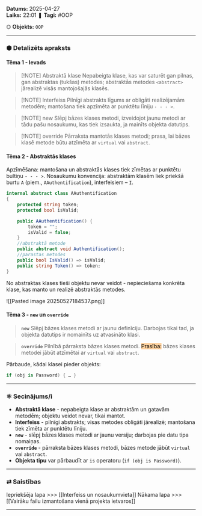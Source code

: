 **Datums:** 2025-04-27   
**Laiks:** 22:01 
❚ **Tagi:** #OOP

⌬ **Objekts:**  `OOP`

---
### ⬢ Detalizēts apraksts
#### Tēma 1 - Ievads

> [!NOTE] Abstraktā klase
> Nepabeigta klase, kas var saturēt gan pilnas, gan abstraktas (tukšas) metodes; abstraktās metodes `<abstract>` jārealizē visās mantojošajās klasēs.

> [!NOTE] Interfeiss
> Pilnīgi abstrakts līgums ar obligāti realizējamām metodēm; mantošana tiek apzīmēta ar punktētu līniju `- - - >`.

> [!NOTE] new
> Slēpj bāzes klases metodi, izveidojot jaunu metodi ar tādu pašu nosaukumu, kas tiek izsaukta, ja mainīts objekta datutips.

> [!NOTE] override
> Pārraksta mantotās klases metodi; prasa, lai bāzes klasē metode būtu atzīmēta ar `virtual` vai `abstract`.
#### Tēma 2 - Abstraktās klases

Apzīmēšana: mantošana un abstraktās klases tiek zīmētas ar punktētu bultiņu `- - - >`.
Nosaukumu konvencija: abstraktām klasēm liek priekšā burtu `A` (piem., `AAuthentification`), interfeisiem – `I`.

```cs
internal abstract class AAuthentification
{
    protected string token;
    protected bool isValid;

    public AAuthentification() {
        token = "";
        isValid = false;
    }
	//abstraktā metode
    public abstract void Authentification();
    //parastas metodes
    public bool IsValid() => isValid;
    public string Token() => token;
}
```

No abstraktas klases tieši objektu nevar veidot - nepieciešama konkrēta klase, kas manto un realizē abstraktās metodes.

![[Pasted image 20250527184537.png]]
#### Tēma 3 - `new` un `override`

>**`new`** Slēpj bāzes klases metodi ar jaunu definīciju. Darbojas tikai tad, ja objekta datutips ir nomainīts uz atvasināto klasi.

>**`override`** Pilnībā pārraksta bāzes klases metodi. <mark style="background: #FFB86CA6;">Prasība:</mark> bāzes klases metodei jābūt atzīmētai ar `virtual` vai `abstract`.

Pārbaude, kādai klasei pieder objekts:

```cs
if (obj is Password) { … }
```
---
### ⚛ Secinājums/i

- **Abstraktā klase** - nepabeigta klase ar abstraktām un gatavām metodēm; objektu veidot nevar, tikai mantot.
- **Interfeiss** - pilnīgi abstrakts; visas metodes obligāti jārealizē; mantošana tiek zīmēta ar punktētu līniju.
- **`new`** - slēpj bāzes klases metodi ar jaunu versiju; darbojas pie datu tipa nomaiņas.
- **`override`** - pārraksta bāzes klases metodi, bāzes metode jābūt `virtual` vai `abstract`.
- **Objekta tipu** var pārbaudīt ar `is` operatoru (`if (obj is Password)`).

---
### ⇄ Saistības

Iepriekšēja lapa >>> [[Interfeiss un nosaukumvieta]]
Nākama lapa >>> [[Vairāku failu izmantošana vienā projekta ietvaros]]

---